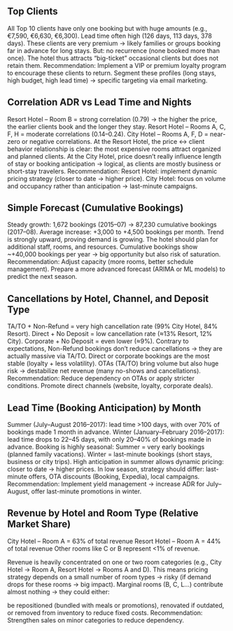 ## Top Clients 

All Top 10 clients have only one booking but with huge amounts (e.g., €7,590, €6,630, €6,300).
Lead time often high (126 days, 113 days, 378 days).
These clients are very premium → likely families or groups booking far in advance for long stays.
But: no recurrence (none booked more than once).
The hotel thus attracts “big-ticket” occasional clients but does not retain them.
Recommendation:
Implement a VIP or premium loyalty program to encourage these clients to return.
Segment these profiles (long stays, high budget, high lead time) → specific targeting via email marketing.

## Correlation ADR vs Lead Time and Nights

Resort Hotel – Room B = strong correlation (0.79) → the higher the price, the earlier clients book and the longer they stay.
Resort Hotel – Rooms A, C, F, H = moderate correlations (0.14–0.24).
City Hotel – Rooms A, F, D = near-zero or negative correlations.
At the Resort Hotel, the price ↔ client behavior relationship is clear: the most expensive rooms attract organized and planned clients.
At the City Hotel, price doesn’t really influence length of stay or booking anticipation → logical, as clients are mostly business or short-stay travelers.
Recommendation:
Resort Hotel: implement dynamic pricing strategy (closer to date → higher price).
City Hotel: focus on volume and occupancy rather than anticipation → last-minute campaigns.

## Simple Forecast (Cumulative Bookings)
Steady growth: 1,672 bookings (2015–07) → 87,230 cumulative bookings (2017–08).
Average increase: +3,000 to +4,500 bookings per month.
Trend is strongly upward, proving demand is growing.
The hotel should plan for additional staff, rooms, and resources.
Cumulative bookings show ~+40,000 bookings per year → big opportunity but also risk of saturation.
 Recommendation:
Adjust capacity (more rooms, better schedule management).
Prepare a more advanced forecast (ARIMA or ML models) to predict the next season.

## Cancellations by Hotel, Channel, and Deposit Type
TA/TO + Non-Refund = very high cancellation rate (99% City Hotel, 84% Resort).
Direct + No Deposit = low cancellation rate (≈13% Resort, 12% City).
Corporate + No Deposit = even lower (≈9%).
Contrary to expectations, Non-Refund bookings don’t reduce cancellations → they are actually massive via TA/TO.
Direct or corporate bookings are the most stable (loyalty + less volatility).
OTAs (TA/TO) bring volume but also huge risk → destabilize net revenue (many no-shows and cancellations).
 Recommendation:
Reduce dependency on OTAs or apply stricter conditions.
Promote direct channels (website, loyalty, corporate deals).

## Lead Time (Booking Anticipation) by Month
Summer (July–August 2016–2017): lead time >100 days, with over 70% of bookings made 1 month in advance.
Winter (January–February 2016–2017): lead time drops to 22–45 days, with only 20–40% of bookings made in advance.
Booking is highly seasonal:
Summer = very early bookings (planned family vacations).
Winter = last-minute bookings (short stays, business or city trips).
High anticipation in summer allows dynamic pricing: closer to date → higher prices.
In low season, strategy should differ: last-minute offers, OTA discounts (Booking, Expedia), local campaigns.
 Recommendation:
Implement yield management → increase ADR for July–August, offer last-minute promotions in winter.

## Revenue by Hotel and Room Type (Relative Market Share)
City Hotel – Room A = 63% of total revenue
Resort Hotel – Room A = 44% of total revenue
Other rooms like C or B represent <1% of revenue.

Revenue is heavily concentrated on one or two room categories (e.g., City Hotel → Room A, Resort Hotel → Rooms A and D).
This means pricing strategy depends on a small number of room types → risky (if demand drops for these rooms → big impact).
Marginal rooms (B, C, L…) contribute almost nothing → they could either:

be repositioned (bundled with meals or promotions),
renovated if outdated,
or removed from inventory to reduce fixed costs.
Recommendation: Strengthen sales on minor categories to reduce dependency.
